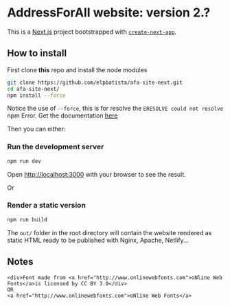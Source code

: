 # AddressForAll website: version 2.?

This is a [Next.js](https://nextjs.org/) project bootstrapped with [`create-next-app`](https://github.com/vercel/next.js/tree/canary/packages/create-next-app).

## How to install

First clone **this** repo and install the node modules

```bash
git clone https://github.com/elpbatista/afa-site-next.git
cd afa-site-next/
npm install --force
```

Notice the use of `--force`, this is for resolve the `ERESOLVE could not resolve` npm Error. Get the documentation [here](<https://howtojs.io/how-to-resolve-eresolve-unable-to-resolve-dependency-tree-error/>)

Then you can either:

### Run the development server

```bash
npm run dev
```

Open [http://localhost:3000](http://localhost:3000) with your browser to see the result.

Or

### Render a static version

```bash
npm run build
```

The `out/` folder in the root directory will contain the website rendered as static HTML ready to be published with Nginx, Apache, Netlify...

## Notes

```text
<div>Font made from <a href="http://www.onlinewebfonts.com">oNline Web Fonts</a>is licensed by CC BY 3.0</div>
OR
<a href="http://www.onlinewebfonts.com">oNline Web Fonts</a>
```
